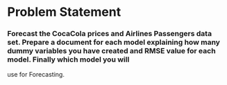 # Problem Statement 
### Forecast the CocaCola prices and Airlines Passengers data set. Prepare a document for each model explaining how many dummy variables you have created and RMSE value for each model. Finally which model you will 
   use for Forecasting.
